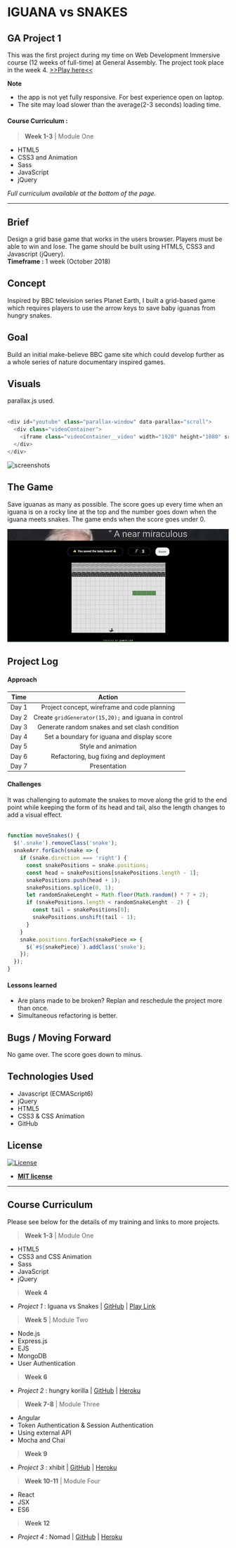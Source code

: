 # IGUANA vs SNAKES

## GA Project 1
This was the first project during my time on Web Development Immersive course (12 weeks of full-time) at General Assembly. The project took place in the week 4. [>>Play here<<](https://jumee-ldn.github.io/wdi-project-one/)

**Note**
- the app is not yet fully responsive. For best experience open on laptop.
- The site may load slower than the average(2-3 seconds) loading time.

#### Course Curriculum :

> **Week 1-3** | Module One

- HTML5
- CSS3 and Animation
- Sass
- JavaScript
- jQuery

*Full curriculum available at the bottom of the page.*

***

## Brief
Design a grid base game that works in the users browser. Players must be able to win and lose. The game should be built using HTML5, CSS3 and Javascript (jQuery).</br>
**Timeframe :** 1 week (October 2018)

## Concept
Inspired by BBC television series Planet Earth, I built a grid-based game which requires players to use the arrow keys to save baby iguanas from hungry snakes.

## Goal
Build an initial make-believe BBC game site which could develop further as a whole series of nature documentary inspired games.

## Visuals
parallax.js used.

```javascript

<div id="youtube" class="parallax-window" data-parallax="scroll">
  <div class="videoContainer">
    <iframe class="videoContainer__video" width="1920" height="1080" src="https://www.youtube.com/embed/Rv9hn4IGofM?rel=0&amp;controls=0&amp;showinfo=0" frameborder="0" allow="autoplay; encrypted-media" allowfullscreen frameborder="0"></iframe>
  </div>
</div>
```

![screenshots](screenshots/IvS-start.gif
)

## The Game
Save iguanas as many as possible. The score goes up every time when an iguana is on a rocky line at the top and the number goes down when the iguana meets snakes. The game ends when the score goes under 0.

![screenshots](screenshots/IvS.gif
)

## Project Log
#### Approach
| Time    | Action                                              |
| ------- |:---------------------------------------------------:|
| Day 1   | Project concept, wireframe and code planning        |
| Day 2   | Create `gridGenerator(15,20);` and iguana in control|
| Day 3   | Generate random snakes and set clash condition      |
| Day 4   | Set a boundary for iguana and display score         |
| Day 5   | Style and animation                                 |
| Day 6   | Refactoring, bug fixing and deployment              |
| Day 7   | Presentation                                        |

#### Challenges
It was challenging to automate the snakes to move along the grid to the end point while keeping the form of its head and tail, also the length changes to add a visual effect.
```javascript

function moveSnakes() {
  $('.snake').removeClass('snake');
  snakeArr.forEach(snake => {
    if (snake.direction === 'right') {
      const snakePositions = snake.positions;
      const head = snakePositions[snakePositions.length - 1];
      snakePositions.push(head + 1);
      snakePositions.splice(0, 1);
      let randomSnakeLenght = Math.floor(Math.random() * 7 + 2);
      if (snakePositions.length < randomSnakeLenght - 2) {
        const tail = snakePositions[0];
        snakePositions.unshift(tail - 1);
      }
    }
    snake.positions.forEach(snakePiece => {
      $(`#${snakePiece}`).addClass('snake');
    });
  });
}
```
#### Lessons learned
- Are plans made to be broken? Replan and reschedule the project more than once.
- Simultaneous refactoring is better.

## Bugs / Moving Forward
No game over. The score goes down to minus.

## Technologies Used

* Javascript (ECMAScript6)
* jQuery
* HTML5
* CSS3 & CSS Animation
* GitHub

## License

[![License](http://img.shields.io/:license-mit-blue.svg?style=flat-square)](http://badges.mit-license.org)

- **[MIT license](http://opensource.org/licenses/mit-license.php)**

***

## Course Curriculum
Please see below for the details of my training and links to more projects.

> **Week 1-3** | Module One

- HTML5
- CSS3 and CSS Animation
- Sass
- JavaScript
- jQuery

> **Week 4**

- *Project 1* : Iguana vs Snakes | [GitHub](https://github.com/Jumee-LDN/wdi-project-one) |
[Play Link](https://jumee-ldn.github.io/wdi-project-one/)

> **Week 5** | Module Two

- Node.js
- Express.js
- EJS
- MongoDB
- User Authentication

> **Week 6**

- *Project 2* : hungry korilla | [GitHub](https://github.com/Jumee-LDN/wdi-project-two) |
[Heroku](https://hungrykorilla.herokuapp.com/)

> **Week 7-8** | Module Three

- Angular
- Token Authentication & Session Authentication
- Using external API
- Mocha and Chai

> **Week 9**

- *Project 3* : xhibit | [GitHub](https://github.com/Jumee-LDN/wdi-project-3) |
[Heroku](https://xhibit.herokuapp.com/#!/)

> **Week 10-11** | Module Four

- React
- JSX
- ES6

> **Week 12**

- *Project 4* : Nomad | [GitHub](https://github.com/Jumee-LDN/wdi-project-four) |
[Heroku](https://nomad-ga.herokuapp.com/)
